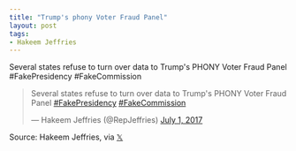 ```yaml
---
title: "Trump's phony Voter Fraud Panel"
layout: post
tags:
- Hakeem Jeffries
---
```


Several states refuse to turn over data to Trump's PHONY Voter Fraud Panel #FakePresidency #FakeCommission

<blockquote class="twitter-tweet"><p lang="en" dir="ltr">Several states refuse to turn over data to Trump&#39;s PHONY Voter Fraud Panel <a href="https://twitter.com/hashtag/FakePresidency?src=hash&amp;ref_src=twsrc%5Etfw">#FakePresidency</a> <a href="https://twitter.com/hashtag/FakeCommission?src=hash&amp;ref_src=twsrc%5Etfw">#FakeCommission</a></p>&mdash; Hakeem Jeffries (@RepJeffries) <a href="https://twitter.com/RepJeffries/status/881188670077849600?ref_src=twsrc%5Etfw">July 1, 2017</a></blockquote> <script async src="https://platform.twitter.com/widgets.js" charset="utf-8"></script>

Source: Hakeem Jeffries, via [&#x1D54F;](https://x.com)
